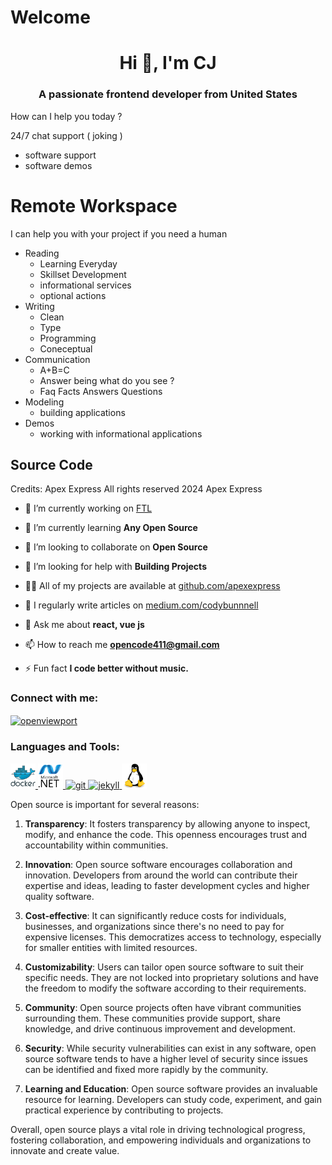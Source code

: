 # Welcome

<h1 align="center">Hi 👋, I'm CJ</h1>
<h3 align="center">A passionate frontend developer from United States</h3>

How can I help you today ?

24/7 chat support ( joking )

+ software support
+ software demos
  
# Remote Workspace
I can help you with your project if you need a human
  * Reading
    + Learning Everyday
    + Skillset Development
    + informational services
    + optional actions
  * Writing
     + Clean
     + Type
     + Programming
     + Coneceptual
  * Communication
     + A+B=C
     + Answer being what do you see ?
     + Faq Facts Answers Questions
  * Modeling
     + building applications
  * Demos
     + working with informational applications
## Source Code
Credits: Apex Express
<reserved> All rights reserved 2024 Apex Express

- 🔭 I’m currently working on [FTL](github.com/Apexexpress/FTL)

- 🌱 I’m currently learning **Any Open Source**

- 👯 I’m looking to collaborate on **Open Source**

- 🤝 I’m looking for help with **Building Projects**

- 👨‍💻 All of my projects are available at [github.com/apexexpress](github.com/apexexpress)

- 📝 I regularly write articles on [medium.com/codybunnnell](medium.com/codybunnnell)

- 💬 Ask me about **react, vue js**

- 📫 How to reach me **opencode411@gmail.com**

- ⚡ Fun fact **I code better without music.**

<h3 align="left">Connect with me:</h3>
<p align="left">
<a href="https://twitter.com/openviewport" target="blank"><img align="center" src="https://raw.githubusercontent.com/rahuldkjain/github-profile-readme-generator/master/src/images/icons/Social/twitter.svg" alt="openviewport" height="30" width="40" /></a>
</p>

<h3 align="left">Languages and Tools:</h3>
<p align="left"> <a href="https://www.docker.com/" target="_blank" rel="noreferrer"> <img src="https://raw.githubusercontent.com/devicons/devicon/master/icons/docker/docker-original-wordmark.svg" alt="docker" width="40" height="40"/> </a> <a href="https://dotnet.microsoft.com/" target="_blank" rel="noreferrer"> <img src="https://raw.githubusercontent.com/devicons/devicon/master/icons/dot-net/dot-net-original-wordmark.svg" alt="dotnet" width="40" height="40"/> </a> <a href="https://git-scm.com/" target="_blank" rel="noreferrer"> <img src="https://www.vectorlogo.zone/logos/git-scm/git-scm-icon.svg" alt="git" width="40" height="40"/> </a> <a href="https://jekyllrb.com/" target="_blank" rel="noreferrer"> <img src="https://www.vectorlogo.zone/logos/jekyllrb/jekyllrb-icon.svg" alt="jekyll" width="40" height="40"/> </a> <a href="https://www.linux.org/" target="_blank" rel="noreferrer"> <img src="https://raw.githubusercontent.com/devicons/devicon/master/icons/linux/linux-original.svg" alt="linux" width="40" height="40"/> </a> </p>


Open source is important for several reasons:

1. **Transparency**: It fosters transparency by allowing anyone to inspect, modify, and enhance the code. This openness encourages trust and accountability within communities.

2. **Innovation**: Open source software encourages collaboration and innovation. Developers from around the world can contribute their expertise and ideas, leading to faster development cycles and higher quality software.

3. **Cost-effective**: It can significantly reduce costs for individuals, businesses, and organizations since there's no need to pay for expensive licenses. This democratizes access to technology, especially for smaller entities with limited resources.

4. **Customizability**: Users can tailor open source software to suit their specific needs. They are not locked into proprietary solutions and have the freedom to modify the software according to their requirements.

5. **Community**: Open source projects often have vibrant communities surrounding them. These communities provide support, share knowledge, and drive continuous improvement and development.

6. **Security**: While security vulnerabilities can exist in any software, open source software tends to have a higher level of security since issues can be identified and fixed more rapidly by the community.

7. **Learning and Education**: Open source software provides an invaluable resource for learning. Developers can study code, experiment, and gain practical experience by contributing to projects.

Overall, open source plays a vital role in driving technological progress, fostering collaboration, and empowering individuals and organizations to innovate and create value.
